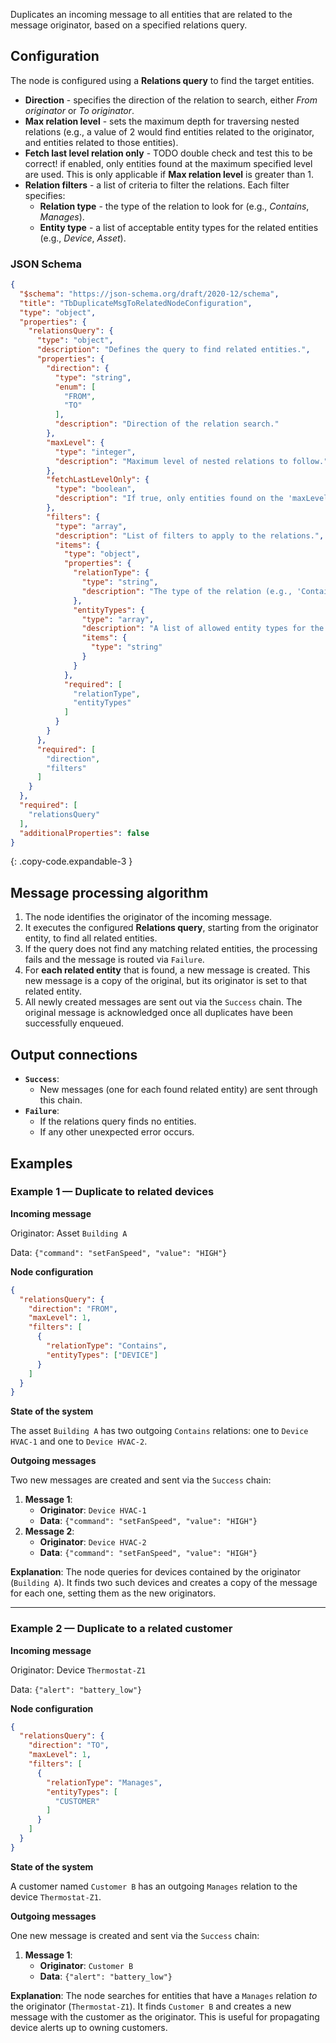 Duplicates an incoming message to all entities that are related to the message originator, based on a specified relations query.

## Configuration

The node is configured using a **Relations query** to find the target entities.

- **Direction** - specifies the direction of the relation to search, either *From originator* or *To originator*.
- **Max relation level** - sets the maximum depth for traversing nested relations (e.g., a value of 2 would find entities related to the originator, and entities related to those
  entities).
- **Fetch last level relation only** - TODO double check and test this to be correct! if enabled, only entities found at the maximum specified level are used. This is only applicable if **Max relation level** is greater than 1.
- **Relation filters** - a list of criteria to filter the relations. Each filter specifies:
    - **Relation type** - the type of the relation to look for (e.g., *Contains*, *Manages*).
    - **Entity type** - a list of acceptable entity types for the related entities (e.g., *Device*, *Asset*).

### JSON Schema

```json
{
  "$schema": "https://json-schema.org/draft/2020-12/schema",
  "title": "TbDuplicateMsgToRelatedNodeConfiguration",
  "type": "object",
  "properties": {
    "relationsQuery": {
      "type": "object",
      "description": "Defines the query to find related entities.",
      "properties": {
        "direction": {
          "type": "string",
          "enum": [
            "FROM",
            "TO"
          ],
          "description": "Direction of the relation search."
        },
        "maxLevel": {
          "type": "integer",
          "description": "Maximum level of nested relations to follow."
        },
        "fetchLastLevelOnly": {
          "type": "boolean",
          "description": "If true, only entities found on the 'maxLevel' are returned."
        },
        "filters": {
          "type": "array",
          "description": "List of filters to apply to the relations.",
          "items": {
            "type": "object",
            "properties": {
              "relationType": {
                "type": "string",
                "description": "The type of the relation (e.g., 'Contains')."
              },
              "entityTypes": {
                "type": "array",
                "description": "A list of allowed entity types for the related entity.",
                "items": {
                  "type": "string"
                }
              }
            },
            "required": [
              "relationType",
              "entityTypes"
            ]
          }
        }
      },
      "required": [
        "direction",
        "filters"
      ]
    }
  },
  "required": [
    "relationsQuery"
  ],
  "additionalProperties": false
}
```
{: .copy-code.expandable-3 }

## Message processing algorithm

1. The node identifies the originator of the incoming message.
2. It executes the configured **Relations query**, starting from the originator entity, to find all related entities.
3. If the query does not find any matching related entities, the processing fails and the message is routed via `Failure`.
4. For **each related entity** that is found, a new message is created. This new message is a copy of the original, but its originator is set to that related entity.
5. All newly created messages are sent out via the `Success` chain. The original message is acknowledged once all duplicates have been successfully enqueued.

## Output connections

- **`Success`**:
    - New messages (one for each found related entity) are sent through this chain.
- **`Failure`**:
    - If the relations query finds no entities.
    - If any other unexpected error occurs.

## Examples

### Example 1 — Duplicate to related devices

**Incoming message**

Originator: Asset `Building A`

Data: `{"command": "setFanSpeed", "value": "HIGH"}`

**Node configuration**

```json
{
  "relationsQuery": {
    "direction": "FROM",
    "maxLevel": 1,
    "filters": [
      {
        "relationType": "Contains",
        "entityTypes": ["DEVICE"]
      }
    ]
  }
}
```

**State of the system**

The asset `Building A` has two outgoing `Contains` relations: one to `Device HVAC-1` and one to `Device HVAC-2`.

**Outgoing messages**

Two new messages are created and sent via the `Success` chain:

1. **Message 1**:
    - **Originator**: `Device HVAC-1`
    - **Data**: `{"command": "setFanSpeed", "value": "HIGH"}`
2. **Message 2**:
    - **Originator**: `Device HVAC-2`
    - **Data**: `{"command": "setFanSpeed", "value": "HIGH"}`

**Explanation**: The node queries for devices contained by the originator (`Building A`). It finds two such devices and creates a copy of the message for each one, setting them as
the new originators.

-----

### Example 2 — Duplicate to a related customer

**Incoming message**

Originator: Device `Thermostat-Z1`

Data: `{"alert": "battery_low"}`

**Node configuration**

```json
{
  "relationsQuery": {
    "direction": "TO",
    "maxLevel": 1,
    "filters": [
      {
        "relationType": "Manages",
        "entityTypes": [
          "CUSTOMER"
        ]
      }
    ]
  }
}
```

**State of the system**

A customer named `Customer B` has an outgoing `Manages` relation to the device `Thermostat-Z1`.

**Outgoing messages**

One new message is created and sent via the `Success` chain:

1. **Message 1**:
    - **Originator**: `Customer B`
    - **Data**: `{"alert": "battery_low"}`

**Explanation**: The node searches for entities that have a `Manages` relation *to* the originator (`Thermostat-Z1`). It finds `Customer B` and creates a new message with the
customer as the originator. This is useful for propagating device alerts up to owning customers.

